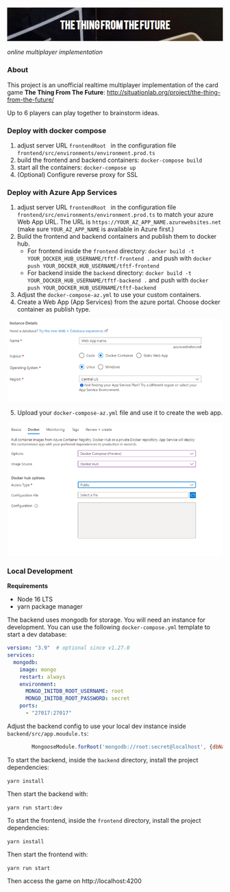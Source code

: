 ![img.png](doc/title.png)

*online multiplayer implementation*

### About

This project is an unofficial realtime multiplayer implementation of the card game **The Thing From The Future**: http://situationlab.org/project/the-thing-from-the-future/

Up to 6 players can play together to brainstorm ideas.

### Deploy with docker compose

1. adjust server URL `frontendRoot ` in the configuration file `frontend/src/environments/environment.prod.ts`
2. build the frontend and backend containers: `docker-compose build`
3. start all the containers: `docker-compose up`
4. (Optional) Configure reverse proxy for SSL

### Deploy with Azure App Services

1. adjust server URL `frontendRoot ` in the configuration file `frontend/src/environments/environment.prod.ts` to match your azure Web App URL. The URL is `https://YOUR_AZ_APP_NAME.azurewebsites.net` (make sure `YOUR_AZ_APP_NAME` is available in Azure first.)
2. Build the frontend and backend containers and publish them to docker hub.
   - For frontend inside the `frontend` directory: `docker build -t YOUR_DOCKER_HUB_USERNAME/tftf-frontend .` and push with `docker push YOUR_DOCKER_HUB_USERNAME/tftf-frontend`  
   - For backend inside the `backend` directory: `docker build -t YOUR_DOCKER_HUB_USERNAME/tftf-backend .` and push with `docker push YOUR_DOCKER_HUB_USERNAME/tftf-backend`
3. Adjust the `docker-compose-az.yml` to use your custom containers. 
4. Create a Web App (App Services) from the azure portal. Choose docker container as publish type.

![img.png](doc/app_type.png)

5. Upload your `docker-compose-az.yml` file and use it to create the web app.  

![img.png](doc/az-compose.png)

### Local Development

**Requirements**
- Node 16 LTS
- yarn package manager 

The backend uses mongodb for storage. You will need an instance for development. You can use the following ```docker-compose.yml``` template to start a dev database: 

```yaml
version: "3.9"  # optional since v1.27.0
services:
  mongodb:
    image: mongo
    restart: always
    environment:
      MONGO_INITDB_ROOT_USERNAME: root
      MONGO_INITDB_ROOT_PASSWORD: secret
    ports:
      - "27017:27017"
```

Adjust the backend config to use your local dev instance inside ```backend/src/app.moudule.ts```:
```javascript
        MongooseModule.forRoot('mongodb://root:secret@localhost', {dbName: "nest"}),
``` 

To start the backend, inside the `backend` directory, install the project dependencies:

```yarn install```

Then start the backend with: 

```yarn run start:dev```

To start the frontend, inside the `frontend` directory, install the project dependencies:

```yarn install```

Then start the frontend with:

```yarn run start```

Then access the game on http://localhost:4200
